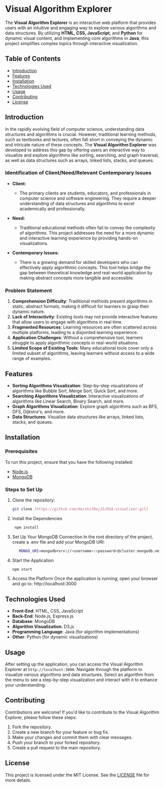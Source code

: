 # Visual Algorithm Explorer

The **Visual Algorithm Explorer** is an interactive web platform that provides users with an intuitive and engaging way to explore various algorithms and data structures. By utilizing **HTML, CSS, JavaScript**, and **Python** for dynamic visual content, and implementing core algorithms in **Java**, this project simplifies complex topics through interactive visualization.

## Table of Contents

- [Introduction](#introduction)
- [Features](#features)
- [Installation](#installation)
- [Technologies Used](#technologies-used)
- [Usage](#usage)
- [Contributing](#contributing)
- [License](#license)

## Introduction

In the rapidly evolving field of computer science, understanding data structures and algorithms is crucial. However, traditional learning methods, such as textbooks and lectures, often fall short in conveying the dynamic and intricate nature of these concepts. The **Visual Algorithm Explorer** was developed to address this gap by offering users an interactive way to visualize and explore algorithms like sorting, searching, and graph traversal, as well as data structures such as arrays, linked lists, stacks, and queues.

### Identification of Client/Need/Relevant Contemporary Issues

- **Client:** 
  - The primary clients are students, educators, and professionals in computer science and software engineering. They require a deeper understanding of data structures and algorithms to excel academically and professionally.
  
- **Need:** 
  - Traditional educational methods often fail to convey the complexity of algorithms. This project addresses the need for a more dynamic and interactive learning experience by providing hands-on visualizations.

- **Contemporary Issues:** 
  - There is a growing demand for skilled developers who can effectively apply algorithmic concepts. This tool helps bridge the gap between theoretical knowledge and real-world application by making abstract concepts more tangible and accessible.

### Problem Statement

1. **Comprehension Difficulty**: Traditional methods present algorithms in static, abstract formats, making it difficult for learners to grasp their dynamic nature.
2. **Lack of Interactivity**: Existing tools may not provide interactive features that allow users to engage with algorithms in real time.
3. **Fragmented Resources**: Learning resources are often scattered across multiple platforms, leading to a disjointed learning experience.
4. **Application Challenges**: Without a comprehensive tool, learners struggle to apply algorithmic concepts in real-world situations.
5. **Limited Scope of Existing Tools**: Many educational tools cover only a limited subset of algorithms, leaving learners without access to a wide range of examples.

## Features

- **Sorting Algorithms Visualization**: Step-by-step visualizations of algorithms like Bubble Sort, Merge Sort, Quick Sort, and more.
- **Searching Algorithms Visualization**: Interactive visualizations of algorithms like Linear Search, Binary Search, and more.
- **Graph Algorithms Visualization**: Explore graph algorithms such as BFS, DFS, Dijkstra's, and more.
- **Data Structures**: Visualize data structures like arrays, linked lists, stacks, and queues.

## Installation

### Prerequisites
To run this project, ensure that you have the following installed:
- [Node.js](https://nodejs.org/en/)
- [MongoDB](https://www.mongodb.com/)

### Steps to Set Up
1. Clone the repository:
   ```bash
   git clone [https://github.com/HarshitRaj23/DSA-visualizer.git]

2. Install the Dependencies
   ```bash
    npm install

3. Set Up Your MongoDB Connection
   In the root directory of the project, create a .env file and add your MongoDB URI:
   ```bash
      MONGO_URI=mongodb+srv://<username>:<password>@cluster.mongodb.net/userDB
   
4. Start the Application
   ```bash
   npm start

5. Access the Platform
Once the application is running, open your browser and go to: http://localhost:3000

## Technologies Used

- **Front-End**: HTML, CSS, JavaScript
- **Back-End**: Node.js, Express.js
- **Database**: MongoDB
- **Algorithm Visualization**: D3.js
- **Programming Language**: Java (for algorithm implementations)
- **Other**: Python (for dynamic visualizations)

## Usage

After setting up the application, you can access the Visual Algorithm Explorer at `http://localhost:3000`. Navigate through the platform to visualize various algorithms and data structures. Select an algorithm from the menu to see a step-by-step visualization and interact with it to enhance your understanding.

## Contributing

Contributions are welcome! If you'd like to contribute to the Visual Algorithm Explorer, please follow these steps:

1. Fork the repository.
2. Create a new branch for your feature or bug fix.
3. Make your changes and commit them with clear messages.
4. Push your branch to your forked repository.
5. Create a pull request to the main repository.

## License

This project is licensed under the MIT License. See the [LICENSE](LICENSE) file for more details.

